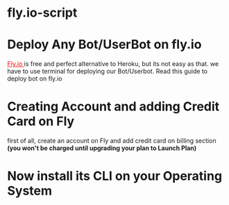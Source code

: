 # fly.io-script

# Deploy Any Bot/UserBot on fly.io

<a style="color:red;" href="https://fly.io/"> Fly.io </a> is free and perfect alternative to Heroku, but its not easy as that. 
we have to use terminal for deploying our Bot/Userbot. 
Read this guide to deploy bot on fly.io

# Creating Account and adding Credit Card on Fly
first of all, create an account on Fly and add credit card on billing section 
<b>(you won't be charged until upgrading your plan to Launch Plan) </b>

# Now install its CLI on your Operating System
